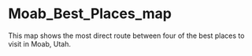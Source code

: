 # Moab_Best_Places_map
This map shows the most direct route between four of the best places to visit in Moab, Utah.

